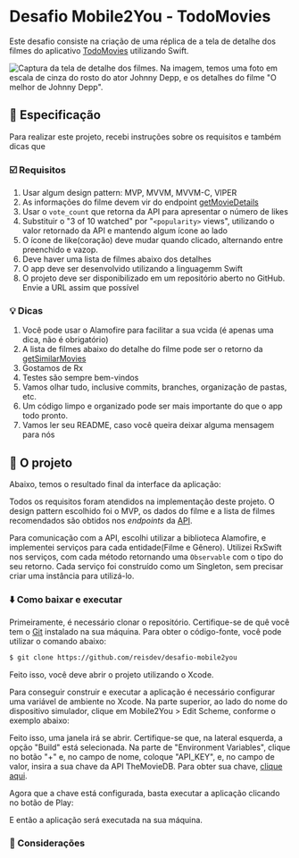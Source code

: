 # Desafio Mobile2You - TodoMovies

Este desafio consiste na criação de uma réplica de a tela de detalhe dos filmes do aplicativo [TodoMovies](https://apps.apple.com/br/app/todomovies-4/id792499896) utilizando Swift.

![Captura da tela de detalhe dos filmes. Na imagem, temos uma foto em escala de cinza do rosto do ator Johnny Depp, e os detalhes do filme "O melhor de Johnny Depp".](https://is4-ssl.mzstatic.com/image/thumb/Purple114/v4/97/0e/e2/970ee217-13cf-1674-b016-461aca657663/pr_source.png/460x0w.png)

## 📝 Especificação

Para realizar este projeto, recebi instruções sobre os requisitos e também dicas que 

### ☑️ Requisitos

1. Usar algum design pattern: MVP, MVVM, MVVM-C, VIPER
2. As informações do filme devem vir do endpoint [getMovieDetails](https://developers.themoviedb.org/3/movies/get-movie-details)
3. Usar o `vote_count` que retorna da API para apresentar o número de likes
4. Substituir o "3 of 10 watched" por "`<popularity>` views", utilizando o valor retornado da API e mantendo algum ícone ao lado
5. O ícone de like(coração) deve mudar quando clicado, alternando entre preenchido e vazop.
6. Deve haver uma lista de filmes abaixo dos detalhes
7. O app deve ser desenvolvido utilizando a linguagemm Swift
8. O projeto deve ser disponibilizado em um repositório aberto no GitHub. Envie a URL assim que possível

### 💡 Dicas 

1. Você pode usar o Alamofire para facilitar a sua vcida (é apenas uma dica, não é obrigatório)
2. A lista de filmes abaixo do detalhe do filme pode ser o retorno da [getSimilarMovies](https://developers.themoviedb.org/3/movies/get-similar-movies)
3. Gostamos de Rx
4. Testes são sempre bem-vindos
5. Vamos olhar tudo, inclusive commits, branches, organização de pastas, etc.
6. Um código limpo e organizado pode ser mais importante do que o app todo pronto.
7. Vamos ler seu README, caso você queira deixar alguma mensagem para nós

## 📱 O projeto

Abaixo, temos o resultado final da interface da aplicação:

Todos os requisitos foram atendidos na implementação deste projeto. O design pattern escolhido foi o MVP, os dados do filme e a lista de filmes recomendados são obtidos nos <i>endpoints</i> da [API](https://developers.themoviedb.org/3).

Para comunicação com a API, escolhi utilizar a biblioteca Alamofire, e implementei serviços para cada entidade(Filme e Gênero). Utilizei RxSwift nos serviços, com cada método retornando uma  `Observable` com o tipo do seu retorno. Cada serviço foi construído como um Singleton, sem precisar criar uma instância para utilizá-lo.

### ⬇️ Como baixar e executar

Primeiramente, é necessário clonar o repositório. Certifique-se de quê você tem o [Git](https://git-scm.com/downloads) instalado na sua máquina. Para obter o código-fonte, você pode utilizar o comando abaixo:

```bash
$ git clone https://github.com/reisdev/desafio-mobile2you
```

Feito isso, você deve abrir o projeto utilizando o Xcode.

Para conseguir construir e executar a aplicação é necessário configurar uma variável de ambiente no Xcode. Na parte superior, ao lado do nome do dispositivo simulador, clique em Mobile2You >  Edit Scheme, conforme o exemplo abaixo:

Feito isso, uma janela irá se abrir. Certifique-se que, na lateral esquerda, a opção "Build" está selecionada. Na parte de  "Environment Variables", clique no botão "+" e, no campo de nome, coloque "API_KEY", e, no campo de valor, insira a sua chave da API TheMovieDB. Para obter sua chave, [clique aqui](https://developers.themoviedb.org/3/getting-started/introduction).

Agora que a chave está configurada, basta executar a aplicação clicando no botão de Play:

E então a aplicação será executada na sua máquina.

### 🧾 Considerações
